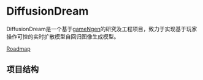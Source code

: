 # DiffusionDream

DiffusionDream是一个基于[gameNgen](https://arxiv.org/abs/2408.14837)的研究及工程项目，致力于实现基于玩家操作可控的实时扩散模型自回归图像生成模型。

[Roadmap](Roadmap.md)

## 项目结构



